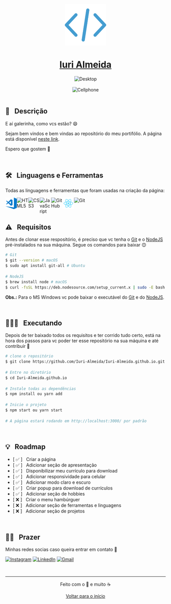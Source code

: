 <div align = "center" id = "top">

<img width = "130" alt = "Logo" src = "./src/images/logo.png" />

</div>

<div align = "center">

# <a href="https://iuri-almeida.github.io/" target="_blank" class = "portifolioLink">Iuri Almeida</a>

</div>

<div align = "center">

<img alt = "Desktop" src = "https://user-images.githubusercontent.com/60857927/113203600-9d54a880-9242-11eb-81c9-9d768fb9ad09.jpg" />

</div>

<br />

<div align = "center">

<img height = "500" alt = "Cellphone" src = "https://user-images.githubusercontent.com/60857927/113206232-94190b00-9245-11eb-8e39-52def37283d4.jpg" />

</div>

<br />

<div>

## 📌 &nbsp; Descrição

<p>

E aí galerinha, como vcs estão? 😄

Sejam bem vindos e bem vindas ao repositório do meu portifólio. A página está disponível [neste link][portifolio].

Espero que gostem 💙

</p>

</div>

<br />

<div>

## 🛠 &nbsp; Linguagens e Ferramentas

<span>Todas as linguagens e ferramentas que foram usadas na criação da página:</span>

[<img align="left" alt="Visual Studio Code" width="36px" src="https://raw.githubusercontent.com/github/explore/80688e429a7d4ef2fca1e82350fe8e3517d3494d/topics/visual-studio-code/visual-studio-code.png" />][vscode]

[<img align="left" alt="HTML5" width="36px" src="https://user-images.githubusercontent.com/60857927/108612406-41873c00-73c7-11eb-8c19-ab379a124cf2.png" />][html]

[<img align="left" alt="CSS3" width="36px" src="https://user-images.githubusercontent.com/60857927/108612516-3aacf900-73c8-11eb-9c4b-7c6bdaf27d46.png" />][css]

[<img align="left" alt="JavaScript" width="36px" src="https://user-images.githubusercontent.com/60857927/108612409-464bf000-73c7-11eb-92de-b3bbd7132cbd.png" />][js]

[<img align="left" alt="GitHub" width="36px" src="https://user-images.githubusercontent.com/60857927/111581779-a7819c00-8798-11eb-886f-b84ef56be536.png" />][github]

[<img align="left" alt="React" width="36px" src="https://raw.githubusercontent.com/github/explore/80688e429a7d4ef2fca1e82350fe8e3517d3494d/topics/react/react.png" />][reactjs]

[<img align="left" alt="Git" width="36px" src="https://user-images.githubusercontent.com/60857927/111581427-f975f200-8797-11eb-80a5-34b2419d50ed.png" />][git]

</div>

<br />
<br />
<br />

<div>

## ⚠️ &nbsp; Requisitos

<span>Antes de clonar esse respositório, é preciso que vc tenha o [Git][git] e o [NodeJS][nodejs] pré-instalados na sua máquina. Segue os comandos para baixar 😊</span>

```bash
# Git
$ git --version # macOS
$ sudo apt install git-all # Ubuntu

# NodeJS
$ brew install node # macOS
$ curl -fsSL https://deb.nodesource.com/setup_current.x | sudo -E bash - sudo apt-get install -y nodejs # Ubuntu
```

**Obs.:** Para o MS Windows vc pode baixar o executável do [Git][git4windows] e do [NodeJS][nodejs].

</div>

<br />

<div>

## 👨🏻‍💻 &nbsp; Executando

<span>Depois de ter baixado todos os requisitos e ter corrido tudo certo, está na hora dos passos para vc poder ter esse repositório na sua máquina e até contribuir 💙</span>

```bash
# clone o repositório
$ git clone https://github.com/Iuri-Almeida/Iuri-Almeida.github.io.git

# Entre no diretório
$ cd Iuri-Almeida.github.io

# Instale todas as dependências
$ npm install ou yarn add

# Inicie o projeto
$ npm start ou yarn start

# A página estará rodando em http://localhost:3000/ por padrão
```

</div>

<br />

<div>

## 💡 &nbsp; Roadmap

<div class = "roadmapList">

- [ ✅ ] &nbsp; Criar a página
- [ ✅ ] &nbsp; Adicionar seção de apresentação
- [ ✅ ] &nbsp; Disponibilizar meu currículo para download
- [ ✅ ] &nbsp; Adicionar responsividade para celular
- [ ✅ ] &nbsp; Adicionar modo claro e escuro
- [ ✅ ] &nbsp; Criar popup para download de currículos
- [ ✅ ] &nbsp; Adicionar seção de hobbies
- [ ❌ ] &nbsp; Criar o menu hambúrguer
- [ ❌ ] &nbsp; Adicionar seção de ferramentas e linguagens
- [ ❌ ] &nbsp; Adicionar seção de projetos

</div>

</div>

<br />

<div>

## 👋🏻 &nbsp; Prazer

<span>Minhas redes socias caso queira entrar em contato 👀</span>

[<img alt="Instagram" height="26px" src="https://img.shields.io/badge/-@_iurialmeida-e84393?style=flat&labelColor=e84393&logo=instagram&logoColor=white" />][instagram]
[<img alt="LinkedIn" height="26px" src="https://img.shields.io/badge/-LinkedIn-blue?style=flat&labelColor=blue&logo=Linkedin&logoColor=white&link=https://www.linkedin.com/in/iurilopesalmeida/" />][linkedin]
[<img alt="Gmail" height="26px" src="https://img.shields.io/badge/-Gmail-c14438?style=flat&labelColor=c14438&logo=Gmail&logoColor=white&link=mailto:iurilopesalmeida@gmail.com" />](mailto:iurilopesalmeida@gmail.com)

</div>

<br />

<hr />

<div align = "center">

<span>Feito com o 💙 e muito ☕️</span>

<a href = "#top">Voltar para o início</a>

</div>

<!-- Links -->
[git]: https://git-scm.com/
[git4windows]: https://gitforwindows.org/
[github]: https://github.com/
[vscode]: https://code.visualstudio.com/
[css]: https://developer.mozilla.org/pt-BR/docs/Web/CSS
[html]: https://developer.mozilla.org/pt-BR/docs/Web/HTML
[js]: https://developer.mozilla.org/pt-BR/docs/Web/JavaScript
[reactjs]: https://pt-br.reactjs.org/
[nodejs]: https://nodejs.org/en/
[portifolio]: https://iuri-almeida.github.io/
[linkedin]: https://www.linkedin.com/in/iurilopesalmeida/
[instagram]: https://www.instagram.com/_iurialmeida/
